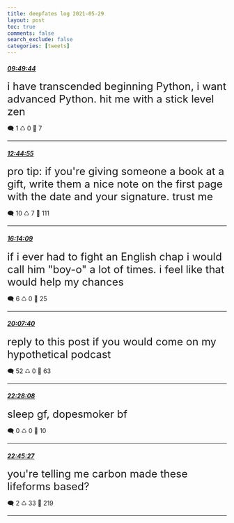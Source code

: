 ```yaml
---
title: deepfates log 2021-05-29
layout: post
toc: true
comments: false
search_exclude: false
categories: [tweets]
---
```



#### <a href = "https://twitter.com/deepfates/status/1398667886172852233">*09:49:44*</a>

<font size="5">i have transcended beginning Python, i want advanced Python. hit me with a stick level zen</font>



🗨️ 1 ♺ 0 🤍  7   

---
    
#### <a href = "https://twitter.com/deepfates/status/1398711971969593351">*12:44:55*</a>

<font size="5">pro tip: if you're giving someone a book at a gift, write them a nice note on the first page with the date and your signature. trust me</font>



🗨️ 10 ♺ 7 🤍  111   

---
    
#### <a href = "https://twitter.com/deepfates/status/1398764627115139073">*16:14:09*</a>

<font size="5">if i ever had to fight an English chap i would call him "boy-o" a lot of times. i feel like that would help my chances</font>



🗨️ 6 ♺ 0 🤍  25   

---
    
#### <a href = "https://twitter.com/deepfates/status/1398823394250948614">*20:07:40*</a>

<font size="5">reply to this post if you would come on my hypothetical podcast</font>



🗨️ 52 ♺ 0 🤍  63   

---
    
#### <a href = "https://twitter.com/deepfates/status/1398858741672333317">*22:28:08*</a>

<font size="5">sleep gf, dopesmoker bf</font>



🗨️ 0 ♺ 0 🤍  10   

---
    
#### <a href = "https://twitter.com/deepfates/status/1398863101735354373">*22:45:27*</a>

<font size="5">you're telling me carbon made these lifeforms based?</font>



🗨️ 2 ♺ 33 🤍  219   

---
    
            

